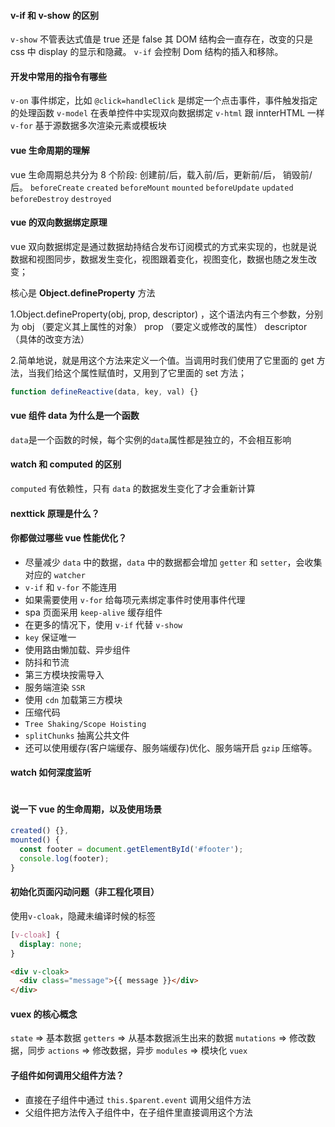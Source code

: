 #### v-if 和 v-show 的区别

`v-show` 不管表达式值是 true 还是 false 其 DOM 结构会一直存在，改变的只是 css 中 display 的显示和隐藏。
`v-if` 会控制 Dom 结构的插入和移除。

#### 开发中常用的指令有哪些

`v-on` 事件绑定，比如 `@click=handleClick` 是绑定一个点击事件，事件触发指定的处理函数
`v-model` 在表单控件中实现双向数据绑定
`v-html` 跟 innterHTML 一样
`v-for` 基于源数据多次渲染元素或模板块

#### vue 生命周期的理解

vue 生命周期总共分为 8 个阶段: 创建前/后，载入前/后，更新前/后， 销毁前/后。
`beforeCreate` `created` `beforeMount` `mounted` `beforeUpdate`
`updated` `beforeDestroy` `destroyed`

#### vue 的双向数据绑定原理

vue 双向数据绑定是通过数据劫持结合发布订阅模式的方式来实现的，也就是说数据和视图同步，数据发生变化，视图跟着变化，视图变化，数据也随之发生改变；

核心是 **Object.defineProperty** 方法

1.Object.defineProperty(obj, prop, descriptor) ，这个语法内有三个参数，分别为 obj （要定义其上属性的对象） prop （要定义或修改的属性） descriptor （具体的改变方法）

2.简单地说，就是用这个方法来定义一个值。当调用时我们使用了它里面的 get 方法，当我们给这个属性赋值时，又用到了它里面的 set 方法；

```js
function defineReactive(data, key, val) {}
```

#### vue 组件 data 为什么是一个函数

`data`是一个函数的时候，每个实例的`data`属性都是独立的，不会相互影响

#### watch 和 computed 的区别

`computed` 有依赖性，只有 `data` 的数据发生变化了才会重新计算

#### nexttick 原理是什么？

#### 你都做过哪些 vue 性能优化？

- 尽量减少 `data` 中的数据，`data` 中的数据都会增加 `getter` 和 `setter`，会收集对应的 `watcher`
- `v-if` 和 `v-for` 不能连用
- 如果需要使用 `v-for` 给每项元素绑定事件时使用事件代理
- spa 页面采用 `keep-alive` 缓存组件
- 在更多的情况下，使用 `v-if` 代替 `v-show`
- `key` 保证唯一
- 使用路由懒加载、异步组件
- 防抖和节流
- 第三方模块按需导入
- 服务端渲染 `SSR`
- 使用 `cdn` 加载第三方模块
- 压缩代码
- `Tree Shaking/Scope Hoisting`
- `splitChunks` 抽离公共文件
- 还可以使用缓存(客户端缓存、服务端缓存)优化、服务端开启 `gzip` 压缩等。

#### watch 如何深度监听

```js

```

#### 说一下 vue 的生命周期，以及使用场景

```js
created() {},
mounted() {
  const footer = document.getElementById('#footer');
  console.log(footer);
}
```

#### 初始化页面闪动问题（非工程化项目）

使用`v-cloak`，隐藏未编译时候的标签

```css
[v-cloak] {
  display: none;
}
```

```html
<div v-cloak>
  <div class="message">{{ message }}</div>
</div>
```

#### vuex 的核心概念

`state` => 基本数据
`getters` => 从基本数据派生出来的数据
`mutations` => 修改数据，同步
`actions` => 修改数据，异步
`modules` => 模块化 `vuex`


#### 子组件如何调用父组件方法？
- 直接在子组件中通过 `this.$parent.event` 调用父组件方法
- 父组件把方法传入子组件中，在子组件里直接调用这个方法